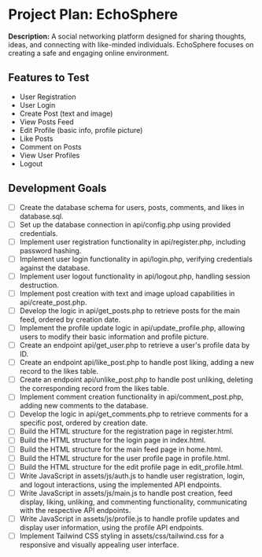 # Project Plan: EchoSphere

**Description:** A social networking platform designed for sharing thoughts, ideas, and connecting with like-minded individuals. EchoSphere focuses on creating a safe and engaging online environment.

## Features to Test

- User Registration
- User Login
- Create Post (text and image)
- View Posts Feed
- Edit Profile (basic info, profile picture)
- Like Posts
- Comment on Posts
- View User Profiles
- Logout

## Development Goals

- [ ] Create the database schema for users, posts, comments, and likes in database.sql.
- [ ] Set up the database connection in api/config.php using provided credentials.
- [ ] Implement user registration functionality in api/register.php, including password hashing.
- [ ] Implement user login functionality in api/login.php, verifying credentials against the database.
- [ ] Implement user logout functionality in api/logout.php, handling session destruction.
- [ ] Implement post creation with text and image upload capabilities in api/create_post.php.
- [ ] Develop the logic in api/get_posts.php to retrieve posts for the main feed, ordered by creation date.
- [ ] Implement the profile update logic in api/update_profile.php, allowing users to modify their basic information and profile picture.
- [ ] Create an endpoint api/get_user.php to retrieve a user's profile data by ID.
- [ ] Create an endpoint api/like_post.php to handle post liking, adding a new record to the likes table.
- [ ] Create an endpoint api/unlike_post.php to handle post unliking, deleting the corresponding record from the likes table.
- [ ] Implement comment creation functionality in api/comment_post.php, adding new comments to the database.
- [ ] Develop the logic in api/get_comments.php to retrieve comments for a specific post, ordered by creation date.
- [ ] Build the HTML structure for the registration page in register.html.
- [ ] Build the HTML structure for the login page in index.html.
- [ ] Build the HTML structure for the main feed page in home.html.
- [ ] Build the HTML structure for the user profile page in profile.html.
- [ ] Build the HTML structure for the edit profile page in edit_profile.html.
- [ ] Write JavaScript in assets/js/auth.js to handle user registration, login, and logout interactions, using the implemented API endpoints.
- [ ] Write JavaScript in assets/js/main.js to handle post creation, feed display, liking, unliking, and commenting functionality, communicating with the respective API endpoints.
- [ ] Write JavaScript in assets/js/profile.js to handle profile updates and display user information, using the profile API endpoints.
- [ ] Implement Tailwind CSS styling in assets/css/tailwind.css for a responsive and visually appealing user interface.
